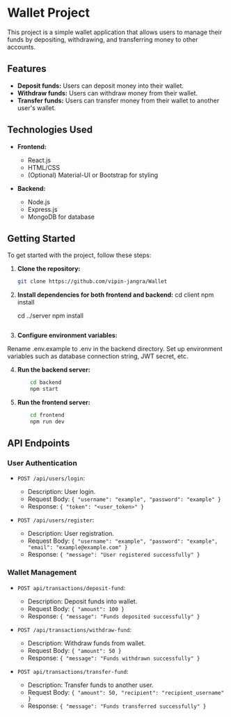 # Wallet Project

This project is a simple wallet application that allows users to manage their funds by depositing, withdrawing, and transferring money to other accounts.

## Features

- **Deposit funds:** Users can deposit money into their wallet.
- **Withdraw funds:** Users can withdraw money from their wallet.
- **Transfer funds:** Users can transfer money from their wallet to another user's wallet.

## Technologies Used

- **Frontend:**
  - React.js
  - HTML/CSS
  - (Optional) Material-UI or Bootstrap for styling
  
- **Backend:**
  - Node.js
  - Express.js
  - MongoDB for database
  
## Getting Started

To get started with the project, follow these steps:

1. **Clone the repository:**
   ```bash
   git clone https://github.com/vipin-jangra/Wallet
    ```

2. **Install dependencies for both frontend and backend:**
    cd client
    npm install

    cd ../server
    npm install
    ```

3. **Configure environment variables:**

Rename .env.example to .env in the backend directory.
Set up environment variables such as database connection string, JWT secret, etc.

4. **Run the backend server:**
    ```bash
        cd backend
        npm start
    ```
5. **Run the frontend server:**
    
    ```bash
        cd frontend
        npm run dev
    ```

## API Endpoints

### User Authentication

- `POST /api/users/login`: 
  - Description: User login.
  - Request Body: `{ "username": "example", "password": "example" }`
  - Response: `{ "token": "<user_token>" }`

- `POST /api/users/register`: 
  - Description: User registration.
  - Request Body: `{ "username": "example", "password": "example", "email": "example@example.com" }`
  - Response: `{ "message": "User registered successfully" }`

### Wallet Management

- `POST api/transactions/deposit-fund`: 
  - Description: Deposit funds into wallet.
  - Request Body: `{ "amount": 100 }`
  - Response: `{ "message": "Funds deposited successfully" }`

- `POST /api/transactions/withdraw-fund`: 
  - Description: Withdraw funds from wallet.
  - Request Body: `{ "amount": 50 }`
  - Response: `{ "message": "Funds withdrawn successfully" }`

- `POST api/transactions/transfer-fund`: 
  - Description: Transfer funds to another user.
  - Request Body: `{ "amount": 50, "recipient": "recipient_username" }`
  - Response: `{ "message": "Funds transferred successfully" }`


